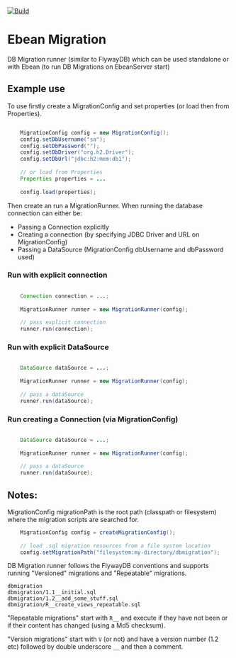 [![Build](https://github.com/ebean-orm/ebean-migration/actions/workflows/build.yml/badge.svg)](https://github.com/ebean-orm/ebean-migration/actions/workflows/build.yml)

# Ebean Migration
DB Migration runner (similar to FlywayDB) which can be used standalone or with Ebean (to run DB Migrations on EbeanServer start)

## Example use
To use firstly create a MigrationConfig and set properties (or load then from Properties).
```java

    MigrationConfig config = new MigrationConfig();
    config.setDbUsername("sa");
    config.setDbPassword("");
    config.setDbDriver("org.h2.Driver");
    config.setDbUrl("jdbc:h2:mem:db1");
    
    // or load from Properties
    Properties properties = ...
    
    config.load(properties);

```
Then create an run a MigrationRunner. When running the database connection can either be:
- Passing a Connection explicitly
- Creating a connection (by specifying JDBC Driver and URL on MigrationConfig)
- Passing a DataSource (MigrationConfig dbUsername and dbPassword used)

### Run with explicit connection
```java

    Connection connection = ...;
    
    MigrationRunner runner = new MigrationRunner(config);
    
    // pass explicit connection
    runner.run(connection);
```

### Run with explicit DataSource
```java

    DataSource dataSource = ...;
    
    MigrationRunner runner = new MigrationRunner(config);
    
    // pass a dataSource
    runner.run(dataSource);
```

### Run creating a Connection (via MigrationConfig)
```java

    DataSource dataSource = ...;
    
    MigrationRunner runner = new MigrationRunner(config);
    
    // pass a dataSource
    runner.run(dataSource);
```

## Notes:
MigrationConfig migrationPath is the root path (classpath or filesystem) where the migration scripts are searched for. 

```java
    MigrationConfig config = createMigrationConfig();
    
    // load .sql migration resources from a file system location
    config.setMigrationPath("filesystem:my-directory/dbmigration");
```

DB Migration runner follows the FlywayDB conventions and supports running "Versioned" migrations and "Repeatable" migrations.

```console
dbmigration
dbmigration/1.1__initial.sql
dbmigration/1.2__add_some_stuff.sql
dbmigration/R__create_views_repeatable.sql
```
"Repeatable migrations" start with `R__` and execute if they have not been or if their content has changed (using a Md5 checksum).

"Version migrations" start with `V` (or not) and have a version number (1.2 etc) followed by double underscore `__` and then a comment.

